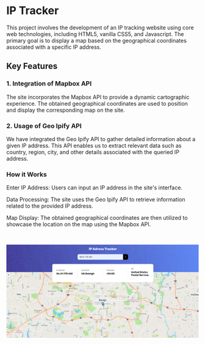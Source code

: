 
# IP Tracker

This project involves the development of an IP tracking website using core web technologies, including HTML5, vanilla CSS5, and Javascript. The primary goal is to display a map based on the geographical coordinates associated with a specific IP address.

## Key Features

### 1. Integration of Mapbox API

The site incorporates the Mapbox API to provide a dynamic cartographic experience. The obtained geographical coordinates are used to position and display the corresponding map on the site.

### 2. Usage of Geo Ipify API

We have integrated the Geo Ipify API to gather detailed information about a given IP address. This API enables us to extract relevant data such as country, region, city, and other details associated with the queried IP address.

### How it Works

Enter IP Address: Users can input an IP address in the site's interface.

Data Processing: The site uses the Geo Ipify API to retrieve information related to the provided IP address.

Map Display: The obtained geographical coordinates are then utilized to showcase the location on the map using the Mapbox API.

</br>

![al-text](ip.PNG)